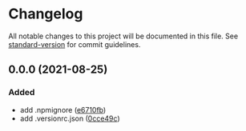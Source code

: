 # Changelog

All notable changes to this project will be documented in this file. See [standard-version](https://github.com/conventional-changelog/standard-version) for commit guidelines.

## 0.0.0 (2021-08-25)


### Added

* add .npmignore ([e6710fb](https://github.com/kannkyo/boilerplate-typescript/commit/e6710fb5e0661abd3b3f74b4069bbd97d5e00851))
* add .versionrc.json ([0cce49c](https://github.com/kannkyo/boilerplate-typescript/commit/0cce49c07695adbde1b83ef67106ac80191da033))
